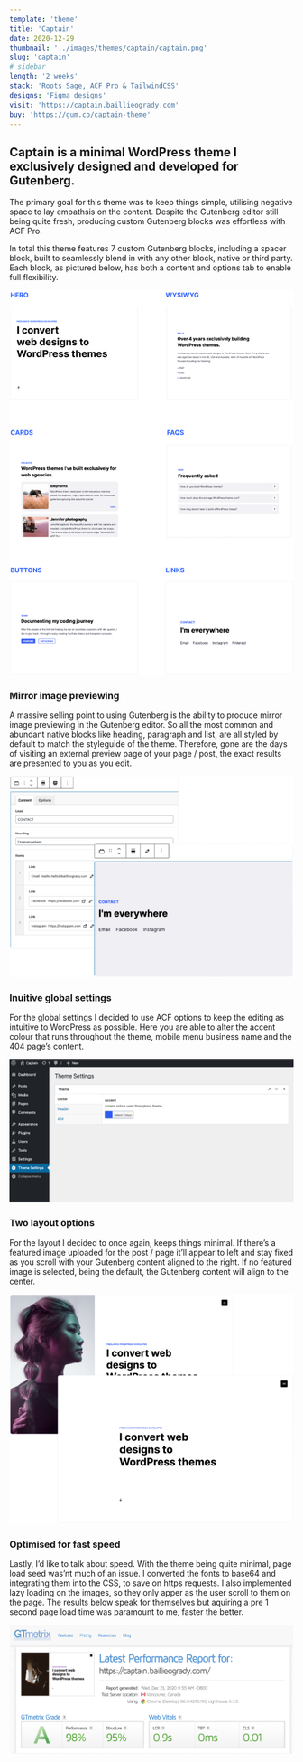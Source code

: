 ```yaml
---
template: 'theme'
title: 'Captain'
date: 2020-12-29
thumbnail: '../images/themes/captain/captain.png'
slug: 'captain'
# sidebar
length: '2 weeks'
stack: 'Roots Sage, ACF Pro & TailwindCSS'
designs: 'Figma designs'
visit: 'https://captain.baillieogrady.com'
buy: 'https://gum.co/captain-theme'
---
```


## Captain is a minimal WordPress theme I exclusively designed and developed for Gutenberg.

The primary goal for this theme was to keep things simple, utilising negative space to lay empathsis on the content. Despite the Gutenberg editor still being quite fresh, producing custom Gutenberg blocks was effortless with ACF Pro.

In total this theme features 7 custom Gutenberg blocks, including a spacer block, built to seamlessly blend in with any other block, native or third party. Each block, as pictured below, has both a content and options tab to enable full flexibility. 

![Custom Gutenberg blocks](../images/themes/captain/1.jpg)

### Mirror image previewing

A massive selling point to using Gutenberg is the ability to produce mirror image previewing in the Gutenberg editor. So all the most common and abundant native blocks like heading, paragraph and list, are all styled by default to match the styleguide of the theme. Therefore, gone are the days of visiting an external preview page of your page / post, the exact results are presented to you as you edit.

![Mirror image previewing with Gutenberg](../images/themes/captain/2.jpg)

### Inuitive global settings

For the global settings I decided to use ACF options to keep the editing as intuitive to WordPress as possible. Here you are able to alter the accent colour that runs throughout the theme, mobile menu business name and the 404 page’s content.

![ACF Pro global settings](../images/themes/captain/3.jpg)

### Two layout options

For the layout I decided to once again, keeps things minimal. If there’s a featured image uploaded for the post / page it’ll appear to left and stay fixed as you scroll with your Gutenberg content aligned to the right. If no featured image is selected, being the default, the Gutenberg content will align to the center.

![Two layout options](../images/themes/captain/4.jpg)

### Optimised for fast speed

Lastly, I’d like to talk about speed. With the theme being quite minimal, page load seed was’nt much of an issue. I converted the fonts to base64 and integrating them into the CSS, to save on https requests. I also implemented lazy loading on the images, so they only apper as the user scroll to them on the page. The results below speak for themselves but aquiring a pre 1 second page load time was paramount to me, faster the better.

![Optimised for fast speed](../images/themes/captain/5.jpg)